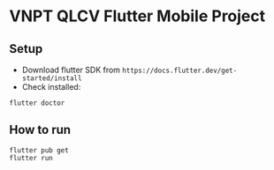 # VNPT QLCV Flutter Mobile Project

## Setup
* Download flutter SDK from `https://docs.flutter.dev/get-started/install`
* Check installed:
```
flutter doctor

```

## How to run
```
flutter pub get
flutter run

```